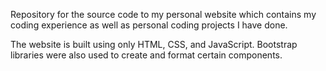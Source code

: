 Repository for the source code to my personal website which contains my coding experience as well as personal coding projects I have done.

The website is built using only HTML, CSS, and JavaScript. Bootstrap libraries were also used to create and format certain components.